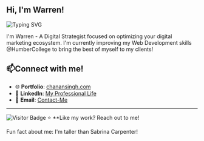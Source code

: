 ## Hi, I'm Warren!
![Typing SVG](https://readme-typing-svg.herokuapp.com?font=Fira+Code&size=22&pause=1000&color=64FFDA&width=435&lines=Digital+Strategist;+10%2B+years+in+marketing;Future+Web+Developer)

</td>
<td width="50%">
  
I'm Warren - A Digital Strategist focused on optimizing your digital marketing ecosystem. I'm currently improving my Web Development skills @HumberCollege to bring the best of myself to my clients!

</td>
</tr>
</table>

## 📫Connect with me!

- 🌐 **Portfolio**: [chanansingh.com](https://chanansingh.com)
- 💼 **LinkedIn**: [My Professional Life](https://www.linkedin.com/in/warrenchanansingh/)
- 📧 **Email**: [Contact-Me](mailto:warren.chanansingh@hotmail.com)

---

![Visitor Badge](https://visitor-badge.laobi.icu/badge?page_id=zabocaman.zabocaman) ⭐️ **Like my work? Reach out to me!


Fun fact about me: I'm taller than Sabrina Carpenter!

<!--
**zabocaman/zabocaman** is a ✨ _special_ ✨ repository because its `README.md` (this file) appears on your GitHub profile.

Here are some ideas to get you started:

- 🔭 I’m currently working on ...
- 🌱 I’m currently learning ...
- 👯 I’m looking to collaborate on ...
- 🤔 I’m looking for help with ...
- 💬 Ask me about ...
- 📫 How to reach me: ...
- 😄 Pronouns: ...
- ⚡ Fun fact: ...
-->
